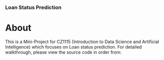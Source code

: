 ### Loan Status Prediction

# About
This is a Mini-Project for CZ1115 (Introduction to Data Science and Artificial Intelligence) which focuses on Loan status prediction. For detailed walkthrough, please view the source code in order from:
